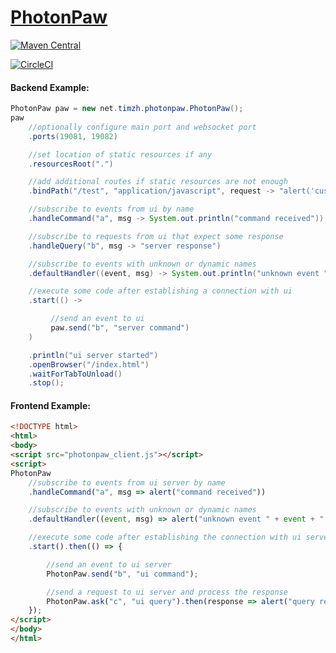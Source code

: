 # [PhotonPaw](http://timzh.net/photon-paw/)

[![Maven Central](https://maven-badges.herokuapp.com/maven-central/net.timzh/photon-paw/badge.svg)](https://maven-badges.herokuapp.com/maven-central/net.timzh/photon-paw)

[![CircleCI](https://circleci.com/gh/tim-zh/photon-paw.svg?style=svg)](https://circleci.com/gh/tim-zh/photon-paw)

#### Backend Example:
```java
PhotonPaw paw = new net.timzh.photonpaw.PhotonPaw();
paw
    //optionally configure main port and websocket port
    .ports(19081, 19082)

    //set location of static resources if any
    .resourcesRoot(".")

    //add additional routes if static resources are not enough
    .bindPath("/test", "application/javascript", request -> "alert('custom routing')")

    //subscribe to events from ui by name
    .handleCommand("a", msg -> System.out.println("command received"))

    //subscribe to requests from ui that expect some response
    .handleQuery("b", msg -> "server response")

    //subscribe to events with unknown or dynamic names
    .defaultHandler((event, msg) -> System.out.println("unknown event " + event + " " + msg))

    //execute some code after establishing a connection with ui
    .start(() ->

         //send an event to ui
         paw.send("b", "server command")
    )

    .println("ui server started")
    .openBrowser("/index.html")
    .waitForTabToUnload()
    .stop();
```

#### Frontend Example:
```html
<!DOCTYPE html>
<html>
<body>
<script src="photonpaw_client.js"></script>
<script>
PhotonPaw
    //subscribe to events from ui server by name
    .handleCommand("a", msg => alert("command received"))

    //subscribe to events with unknown or dynamic names
    .defaultHandler((event, msg) => alert("unknown event " + event + " " + msg))

    //execute some code after establishing the connection with ui server
    .start().then(() => {

        //send an event to ui server
        PhotonPaw.send("b", "ui command");

        //send a request to ui server and process the response
        PhotonPaw.ask("c", "ui query").then(response => alert("query response received"));
    });
</script>
</body>
</html>
```